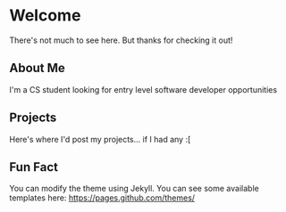 # Welcome
There's not much to see here. But thanks for checking it out!

## About Me
I'm a CS student looking for entry level software developer opportunities

## Projects
Here's where I'd post my projects... if I had any :[

## Fun Fact
You can modify the theme using Jekyll. You can see some available templates here:
https://pages.github.com/themes/
